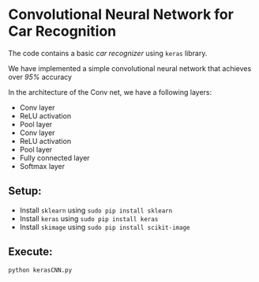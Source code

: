 # Convolutional Neural Network for Car Recognition

The code contains a basic *car recognizer* using `keras` library.

We have implemented a simple convolutional neural network that achieves over *95%* accuracy

In the architecture of the Conv net, we have a following layers:
- Conv layer
- ReLU activation
- Pool layer
- Conv layer
- ReLU activation
- Pool layer
- Fully connected layer
- Softmax layer

## Setup:
- Install `sklearn` using `sudo pip install sklearn`
- Install `keras` using `sudo pip install keras`
- Install `skimage` using `sudo pip install scikit-image`

## Execute:
`python kerasCNN.py`